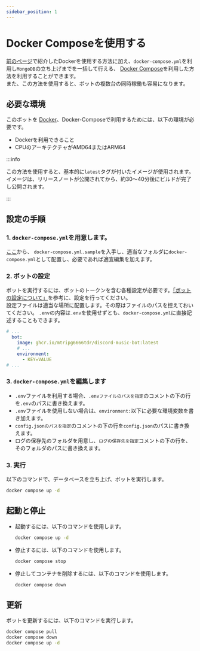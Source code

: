 ```yaml
---
sidebar_position: 1
---
```

# Docker Composeを使用する
[前のページ](./docker)で紹介したDockerを使用する方法に加え、`docker-compose.yml`を利用し`MongoDB`の立ち上げまでを一括して行える、
[Docker Compose](https://docs.docker.com/compose/)を利用した方法を利用することができます。  
また、この方法を使用すると、ボットの複数台の同時稼働も容易になります。

## 必要な環境
このボットを [Docker](https://www.docker.com/)、Docker-Composeで利用するためには、以下の環境が必要です。
- Dockerを利用できること
- CPUのアーキテクチャがAMD64またはARM64

:::info

この方法を使用すると、基本的に`latest`タグが付いたイメージが使用されます。  
イメージは、リリースノートが公開されてから、約30～40分後にビルドが完了し公開されます。

:::

## 設定の手順
### 1. `docker-compose.yml`を用意します。
[ここ](https://github.com/mtripg6666tdr/Discord-SimpleMusicBot/blob/master/docker-compose.yml.sample)から、
`docker-compose.yml.sample`を入手し、適当なフォルダに`docker-compose.yml`として配置し、必要であれば適宜編集を加えます。  

### 2. ボットの設定
ボットを実行するには、ボットのトークンを含む各種設定が必要です。[「ボットの設定について」](./configuration)を参考に、設定を行ってください。  
設定ファイルは適当な場所に配置します。その際はファイルのパスを控えておいてください。
`.env`の内容は`.env`を使用せずとも、`docker-compose.yml`に直接記述することもできます。
```yml title=docker-compose.yml
# ...
  bot:
    image: ghcr.io/mtripg6666tdr/discord-music-bot:latest
    # ...
    environment:
      - KEY=VALUE
# ...
```

### 3. `docker-compose.yml`を編集します
- `.env`ファイルを利用する場合、`.envファイルのパスを指定`のコメントの下の行を`.env`のパスに書き換えます。
- `.env`ファイルを使用しない場合は、`environment:`以下に必要な環境変数を書き加えます。
- `config.jsonのパスを指定`のコメントの下の行を`config.json`のパスに書き換えます。
- ログの保存先のフォルダを用意し、`ログの保存先を指定`コメントの下の行を、そのフォルダのパスに書き換えます。

### 3. 実行
以下のコマンドで、データベースを立ち上げ、ボットを実行します。
```sh
docker compose up -d
```

## 起動と停止
- 起動するには、以下のコマンドを使用します。
  ```sh
  docker compose up -d
  ```

- 停止するには、以下のコマンドを使用します。
  ```sh
  docker compose stop
  ```

- 停止してコンテナを削除するには、以下のコマンドを使用します。
  ```sh
  docker compose down
  ```

## 更新
ボットを更新するには、以下のコマンドを実行します。
```sh
docker compose pull
docker compose down
docker compose up -d
```

